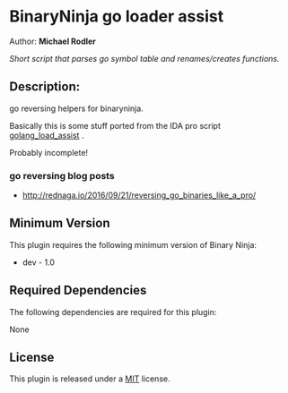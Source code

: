 # BinaryNinja go loader assist

Author: **Michael Rodler**

_Short script that parses go symbol table and renames/creates functions._

## Description:

go reversing helpers for binaryninja.

Basically this is some stuff ported from the IDA pro script
[golang_load_assist](https://github.com/strazzere/golang_loader_assist)
.

Probably incomplete!

### go reversing blog posts

* http://rednaga.io/2016/09/21/reversing_go_binaries_like_a_pro/



## Minimum Version

This plugin requires the following minimum version of Binary Ninja:

 * dev - 1.0


## Required Dependencies

The following dependencies are required for this plugin:

None


## License

This plugin is released under a [MIT](LICENSE) license.


